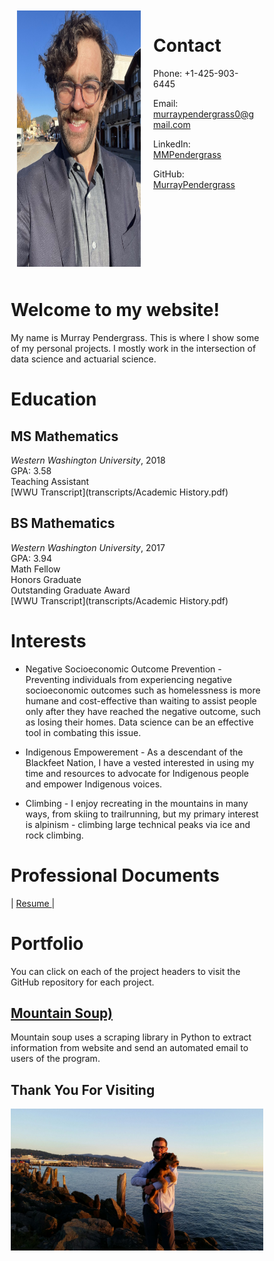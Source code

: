 <style>
* {
  box-sizing: border-box;
}

.row {
  display: flex;
}

/* Create two equal columns that sits next to each other */
.column {
  flex: 50%;
  padding: 10px;
}
</style>

<div class="row">
  <div class="column">
    <img src="./photos/headshot2_1668x2223.jpeg" height="410" width="315" alt="glasses">
  </div>
  <div class="column">
    <h1>Contact</h1>
    <p>Phone: +1-425-903-6445</p>
    <p>Email: <a href="mailto:murraypendergrass0@gmail.com">murraypendergrass0@gmail.com</a> </p>
    <p>LinkedIn: <a href="https://www.linkedin.com/in/mmpendergrass/">MMPendergrass</a></p> 
    <p>GitHub: <a href="https://github.com/MurrayPendergrass">MurrayPendergrass</a></p>
  </div>
</div>

# Welcome to my website!
My name is Murray Pendergrass. This is where I show some of my personal projects. I mostly work in the intersection of data science and actuarial science.

# Education
## MS Mathematics
_Western Washington University_, 2018 <br> 
GPA: 3.58 <br>
Teaching Assistant <br>
[WWU Transcript](transcripts/Academic History.pdf)

## BS Mathematics
_Western Washington University_, 2017  
GPA: 3.94  
Math Fellow <br> 
Honors Graduate  
Outstanding Graduate Award <br>
[WWU Transcript](transcripts/Academic History.pdf)

# Interests
* Negative Socioeconomic Outcome Prevention - Preventing individuals from experiencing negative socioeconomic outcomes such as homelessness is more humane and cost-effective than waiting to assist people only after they have reached the negative outcome, such as losing their homes. Data science can be an effective tool in combating this issue.

* Indigenous Empowerement  - As a descendant of the Blackfeet Nation, I have a vested interested in using my time and resources to advocate for Indigenous people and empower Indigenous voices. 

* Climbing - I enjoy recreating in the mountains in many ways, from skiing to trailrunning, but my primary interest is alpinism - climbing large technical peaks via ice and rock climbing.

# Professional Documents
| <a href="https://murraypendergrass.github.io/resume/GeneralActuarial.pdf" target="_blank"> Resume </a> |

# Portfolio
You can click on each of the project headers to visit the GitHub repository for each project.

## [Mountain Soup)](https://github.com/MurrayPendergrass/Mountain_Soup)
Mountain soup uses a scraping library in Python to extract information from website and send an automated email to users of the program.

## Thank You For Visiting
<img src="./photos/mendog.jpg">
